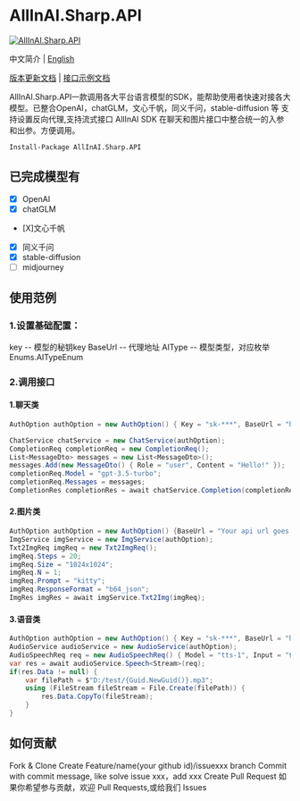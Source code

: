 ﻿# AllInAI.Sharp.API
[![AllInAI.Sharp.API](https://img.shields.io/nuget/v/AllInAI.Sharp.API?style=for-the-badge)](https://www.nuget.org/packages/AllInAI.Sharp.API/)

中文简介 | [English](README.md)

[版本更新文档](/Changes/changes.md) | [接口示例文档](/Test/sampleUsage.md) 

AllInAI.Sharp.API一款调用各大平台语言模型的SDK，能帮助使用者快速对接各大模型。已整合OpenAI，chatGLM，文心千帆，同义千问，stable-diffusion 等
支持设置反向代理,支持流式接口
AllInAI SDK 在聊天和图片接口中整合统一的入参和出参。方便调用。

```
Install-Package AllInAI.Sharp.API
```
## 已完成模型有
- [X] OpenAI
- [X] chatGLM
- [X]文心千帆
- [X] 同义千问
- [X] stable-diffusion
- [ ] midjourney

## 使用范例
### 1.设置基础配置：
key -- 模型的秘钥key
BaseUrl -- 代理地址
AIType -- 模型类型，对应枚举Enums.AITypeEnum

### 2.调用接口
#### 1.聊天类

```c#
AuthOption authOption = new AuthOption() { Key = "sk-***", BaseUrl = "https://api.openai.com", AIType = Enums.AITypeEnum.OpenAi };

ChatService chatService = new ChatService(authOption);
CompletionReq completionReq = new CompletionReq();
List<MessageDto> messages = new List<MessageDto>();
messages.Add(new MessageDto() { Role = "user", Content = "Hello!" });
completionReq.Model = "gpt-3.5-turbo";
completionReq.Messages = messages;
CompletionRes completionRes = await chatService.Completion(completionReq);

```
#### 2.图片类

```c#
AuthOption authOption = new AuthOption() {BaseUrl = "Your api url goes here", AIType = Enums.AITypeEnum.SD };
ImgService imgService = new ImgService(authOption);
Txt2ImgReq imgReq = new Txt2ImgReq();
imgReq.Steps = 20;
imgReq.Size = "1024x1024";
imgReq.N = 1;
imgReq.Prompt = "kitty";
imgReq.ResponseFormat = "b64_json";
ImgRes imgRes = await imgService.Txt2Img(imgReq);

```
#### 3.语音类

```c#
AuthOption authOption = new AuthOption() { Key = "sk-***", BaseUrl = "https://api.openai.com", AIType = Enums.AITypeEnum.OpenAi };
AudioService audioService = new AudioService(authOption);
AudioSpeechReq req = new AudioSpeechReq() { Model = "tts-1", Input = "你好，我是饶坤，我是AllInAI.Sharp.API的开发者", Voice = "alloy" };
var res = await audioService.Speech<Stream>(req);
if(res.Data != null) {
    var filePath = $"D:/test/{Guid.NewGuid()}.mp3";
    using (FileStream fileStream = File.Create(filePath)) {
        res.Data.CopyTo(fileStream);
    }
}

```

## 如何贡献
Fork & Clone
Create Feature/name(your github id)/issuexxx branch
Commit with commit message, like solve issue xxx，add xxx
Create Pull Request
如果你希望参与贡献，欢迎 Pull Requests,或给我们 Issues

